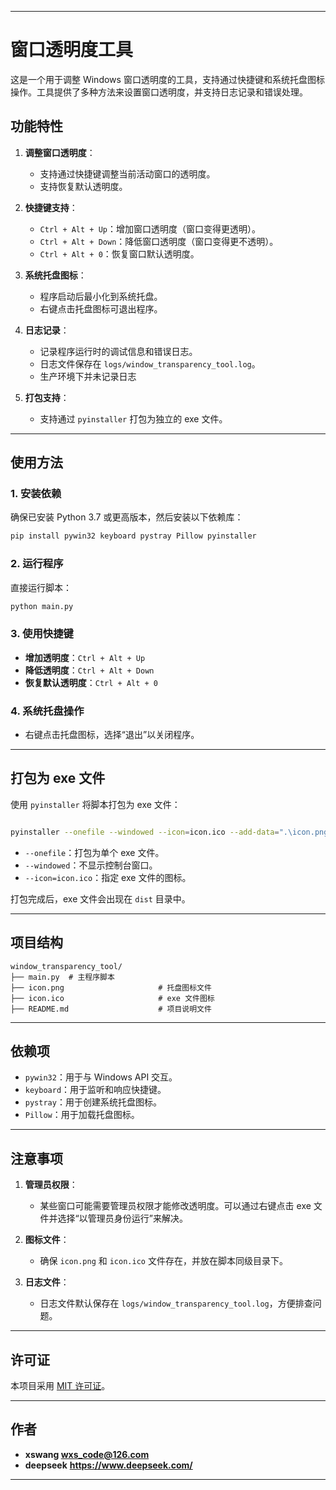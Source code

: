 
---

# 窗口透明度工具

这是一个用于调整 Windows 窗口透明度的工具，支持通过快捷键和系统托盘图标操作。工具提供了多种方法来设置窗口透明度，并支持日志记录和错误处理。

## 功能特性

1. **调整窗口透明度**：
   - 支持通过快捷键调整当前活动窗口的透明度。
   - 支持恢复默认透明度。

2. **快捷键支持**：
   - `Ctrl + Alt + Up`：增加窗口透明度（窗口变得更透明）。
   - `Ctrl + Alt + Down`：降低窗口透明度（窗口变得更不透明）。
   - `Ctrl + Alt + 0`：恢复窗口默认透明度。

3. **系统托盘图标**：
   - 程序启动后最小化到系统托盘。
   - 右键点击托盘图标可退出程序。

4. **日志记录**：
   - 记录程序运行时的调试信息和错误日志。
   - 日志文件保存在 `logs/window_transparency_tool.log`。
   - 生产环境下并未记录日志

5. **打包支持**：
   - 支持通过 `pyinstaller` 打包为独立的 exe 文件。

---

## 使用方法

### 1. 安装依赖

确保已安装 Python 3.7 或更高版本，然后安装以下依赖库：

```bash
pip install pywin32 keyboard pystray Pillow pyinstaller
```

### 2. 运行程序

直接运行脚本：

```bash
python main.py
```

### 3. 使用快捷键

- **增加透明度**：`Ctrl + Alt + Up`
- **降低透明度**：`Ctrl + Alt + Down`
- **恢复默认透明度**：`Ctrl + Alt + 0`

### 4. 系统托盘操作

- 右键点击托盘图标，选择“退出”以关闭程序。

---

## 打包为 exe 文件

使用 `pyinstaller` 将脚本打包为 exe 文件：

```bash

pyinstaller --onefile --windowed --icon=icon.ico --add-data=".\icon.png;." --hidden-import pystray --clean main.py
```

- `--onefile`：打包为单个 exe 文件。
- `--windowed`：不显示控制台窗口。
- `--icon=icon.ico`：指定 exe 文件的图标。

打包完成后，exe 文件会出现在 `dist` 目录中。

---

## 项目结构

```
window_transparency_tool/
├── main.py  # 主程序脚本
├── icon.png                     # 托盘图标文件
├── icon.ico                     # exe 文件图标
├── README.md                    # 项目说明文件
```

---

## 依赖项

- `pywin32`：用于与 Windows API 交互。
- `keyboard`：用于监听和响应快捷键。
- `pystray`：用于创建系统托盘图标。
- `Pillow`：用于加载托盘图标。

---

## 注意事项

1. **管理员权限**：
   - 某些窗口可能需要管理员权限才能修改透明度。可以通过右键点击 exe 文件并选择“以管理员身份运行”来解决。

2. **图标文件**：
   - 确保 `icon.png` 和 `icon.ico` 文件存在，并放在脚本同级目录下。

3. **日志文件**：
   - 日志文件默认保存在 `logs/window_transparency_tool.log`，方便排查问题。

---

## 许可证

本项目采用 [MIT 许可证](LICENSE)。

---

## 作者

- **xswang  wxs_code@126.com**
- **deepseek** **https://www.deepseek.com/**



---
